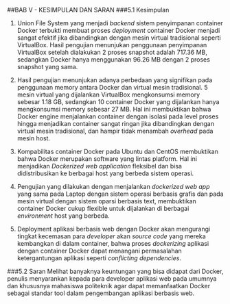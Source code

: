 ##BAB V - KESIMPULAN DAN SARAN
###5.1 Kesimpulan
1.	Union File System yang menjadi *backend* sistem penyimpanan container Docker terbukti membuat proses *deployment* container Docker menjadi sangat efektif jika dibandingkan dengan mesin virtual tradisional seperti VirtualBox. Hasil pengujian menunjukan penggunaan penyimpanan VirtualBox setelah dialakukan 2 proses snapshot adalah 717.36 MB, sedangkan Docker hanya menggunakan 96.26 MB dengan 2 proses snapshot yang sama.

2.	Hasil pengujian menunjukan adanya perbedaan yang signifikan pada penggunaan memory antara Docker dan virtual mesin tradisional. 5 mesin virtual yang dijalankan VirtualBox mengkonsumsi memory sebesar 1.18 GB, sedangkan 10 container Docker yang dijalankan hanya mengkonsumsi memory sebesar 27 MB. Hal ini membuktikan bahwa Docker engine menjalankan container dengan isolasi pada level proses hingga menjadikan container sangat ringan jika dibandingkan dengan virtual mesin tradisional, dan hampir tidak menambah *overhead* pada mesin host.
 
3.	Kompabilitas container Docker pada Ubuntu dan CentOS membuktikan bahwa Docker merupakan software yang lintas platform. Hal ini menjadikan *Dockerized web application* fleksibel dan bisa didistribusikan ke berbagai host yang berbeda sistem operasi. 

4.	Pengujian yang dilakukan dengan menjalankan *dockerized web app* yang sama pada Laptop dengan sistem operasi berbasis grafis dan pada mesin virtual dengan sistem oparsi berbasis text, membuktikan container Docker cukup flexible untuk dijalankan di berbagai *environment* host yang berbeda.
	
5.	Deployment aplikasi berbasis web dengan Docker akan mengurangi tingkat kecemasan para *developer* akan *source code* yang mereka kembangkan di dalam container, bahwa proses *dockerizing* aplikasi dengan container Docker dapat menangani permasalahan ketergantungan aplikasi seperti *conflicting dependencies*.

###5.2 Saran
Melihat banyaknya keuntungan yang bisa didapat dari Docker, penulis menyarankan kepada para developer aplikasi web pada umumnya dan khususnya mahasiswa politeknik agar dapat memanfaatkan Docker sebagai standar tool dalam pengembangan aplikasi berbasis web.